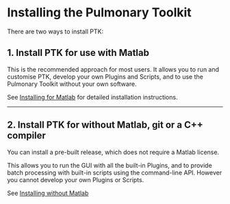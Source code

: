 # Installing the Pulmonary Toolkit

There are two ways to install PTK:

## 1. Install PTK for use with Matlab

This is the recommended approach for most users. It allows you to run and customise PTK, develop your own Plugins and Scripts, and to use the Pulmonary Toolkit without your own software.

See [Installing for Matlab](../installing/installing-for-mtlab) for detailed installation instructions.


---

## 2. Install PTK for without Matlab, git or a C++ compiler

You can install a pre-built release, which does not require a Matlab license.

This allows you to run the GUI with all the built-in Plugins, and to provide batch processing with built-in scripts using the command-line API. However you cannot develop your own Plugins or Scripts.

See [Installing without Matlab](../installing/installing-without-mtlab)
